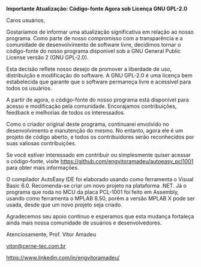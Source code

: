 **Importante Atualização: Código-fonte Agora sob Licença GNU GPL-2.0**

Caros usuários,

Gostaríamos de informar uma atualização significativa em relação ao nosso programa. Como parte de nosso compromisso com a transparência e a comunidade de desenvolvimento de software livre, decidimos tornar o código-fonte do nosso programa disponível sob a GNU General Public License versão 2 (GNU GPL-2.0).

Esta decisão reflete nosso desejo de promover a liberdade de uso, distribuição e modificação do software. A GNU GPL-2.0 é uma licença bem estabelecida que garante que o software permaneça livre e acessível para todos os usuários.

A partir de agora, o código-fonte do nosso programa está disponível para acesso e modificação pela comunidade. Encorajamos contribuições, feedback e melhorias de todos os interessados.

Como o criador original deste programa, continuarei envolvido no desenvolvimento e manutenção do mesmo. No entanto, agora ele é um projeto de código aberto, e todos os contribuidores serão reconhecidos por suas valiosas contribuições.

Se você estiver interessado em contribuir ou simplesmente quiser acessar o código-fonte, visite https://github.com/engvitoramadeu/autoeasy_pcl1001 para obter mais informações.

O compilador AutoEasy IDE foi elaborado usando como ferramenta o Visual Basic 6.0. Recomenda-se criar um novo projeto na plataforma .NET. Já o programa que roda no MCU da placa PCL-1001 foi feito em Assembly, usando como ferramenta o MPLAB 8.50, porém a versão MPLAB X pode ser usada, desde que um novo projeto seja criado.

Agradecemos seu apoio contínuo e esperamos que esta mudança fortaleça ainda mais nossa comunidade de usuários e desenvolvedores.

Atenciosamente,
Prof. Vitor Amadeu

vitor@cerne-tec.com.br

https://www.linkedin.com/in/engvitoramadeu/
